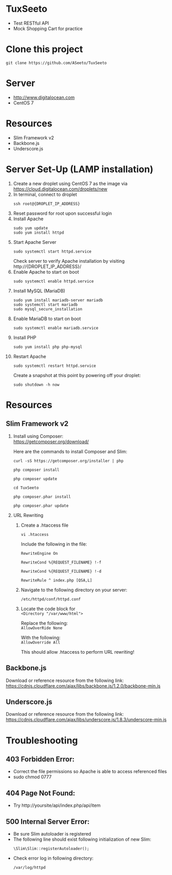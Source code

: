 # TuxSeeto
- Test RESTful API
- Mock Shopping Cart for practice

# Clone this project
```
git clone https://github.com/ASeeto/TuxSeeto
```

# Server
- http://www.digitalocean.com
- CentOS 7

# Resources
- Slim Framework v2
- Backbone.js
- Underscore.js

# Server Set-Up (LAMP installation)
1. Create a new droplet using CentOS 7 as the image via  
	https://cloud.digitalocean.com/droplets/new
2. In terminal, connect to droplet  
	```
	ssh root@{DROPLET_IP_ADDRESS}
	```
3. Reset password for root upon successful login
4. Install Apache  
	```
	sudo yum update
	sudo yum install httpd
	```
5. Start Apache Server  
	```
	sudo systemctl start httpd.service
	```  
	Check server to verify Apache installation by visiting  
	http://{DROPLET_IP_ADDRESS}/
6. Enable Apache to start on boot  
	```
	sudo systemctl enable httpd.service
	```
7. Install MySQL (MariaDB)  
	```
	sudo yum install mariadb-server mariadb
	sudo systemctl start mariadb
	sudo mysql_secure_installation
	```
8. Enable MariaDB to start on boot  
	```
	sudo systemctl enable mariadb.service
	```
9. Install PHP  
	```
	sudo yum install php php-mysql
	```
10. Restart Apache  
	  ```
	  sudo systemctl restart httpd.service
	  ```  
    Create a snapshot at this point by powering off your droplet:  
    ```
    sudo shutdown -h now
    ```

# Resources
## Slim Framework v2
1. Install using Composer:  
	https://getcomposer.org/download/  

	Here are the commands to install Composer and Slim:  
	```
	curl -sS https://getcomposer.org/installer | php
	
	php composer install
	
	php composer update
	
	cd TuxSeeto
	
	php composer.phar install
	
	php composer.phar update
	```
2. URL Rewriting
	1. Create a .htaccess file  
		```
		vi .htaccess
		```
		Include the following in the file:  
		```
		RewriteEngine On
		
		RewriteCond %{REQUEST_FILENAME} !-f
		
		RewriteCond %{REQUEST_FILENAME} !-d
		
		RewriteRule ^ index.php [QSA,L]
		```
	2. Navigate to the following directory on your server:  
		```
		/etc/httpd/conf/httpd.conf
		```
	3. Locate the code block for  
		```<Directory "/var/www/html">```  

		Replace the following:  
		```AllowOverRide None```  
		
		With the following:  
		```AllowOverride All```  
		
		This should allow .htaccess to perform URL rewriting!

## Backbone.js
Download or reference resource from the following link:  
https://cdnjs.cloudflare.com/ajax/libs/backbone.js/1.2.0/backbone-min.js

## Underscore.js
Download or reference resource from the following link:  
https://cdnjs.cloudflare.com/ajax/libs/underscore.js/1.8.3/underscore-min.js

# Troubleshooting
## 403 Forbidden Error:
- Correct the file permissions so Apache is able to access referenced files
- sudo chmod 0777 

## 404 Page Not Found:
- Try http://yoursite/api/index.php/api/item

## 500 Internal Server Error:
- Be sure Slim autoloader is registered
- The following line should exist following initialization of new Slim:  
	```
	\Slim\Slim::registerAutoloader();
	```
- Check error log in following directory:  
	```
	/var/log/httpd
	```